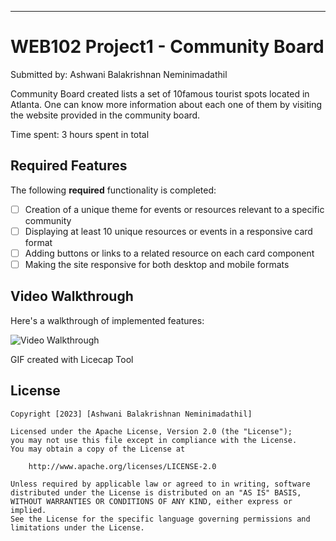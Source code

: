 ----------------------------------------------------------------------------
# WEB102 Project1 - Community Board

Submitted by: Ashwani Balakrishnan Neminimadathil

Community Board created lists a set of 10famous tourist spots located in Atlanta. One can know more information about each one of them by visiting the website provided in the community board.

Time spent: 3 hours spent in total

## Required Features

The following **required** functionality is completed:

* [ ] Creation of a unique theme for events or resources relevant to a specific community
* [ ] Displaying at least 10 unique resources or events in a responsive card format
* [ ] Adding buttons or links to a related resource on each card component
* [ ] Making the site responsive for both desktop and mobile formats
## Video Walkthrough

Here's a walkthrough of implemented features:

<img src='https://github.com/ashwani89n/web102_prework/blob/main/Ashwani_CommunityBoard.gif' title='Video Walkthrough' width='' alt='Video Walkthrough' />

GIF created with Licecap Tool

## License

    Copyright [2023] [Ashwani Balakrishnan Neminimadathil]

    Licensed under the Apache License, Version 2.0 (the "License");
    you may not use this file except in compliance with the License.
    You may obtain a copy of the License at

        http://www.apache.org/licenses/LICENSE-2.0

    Unless required by applicable law or agreed to in writing, software
    distributed under the License is distributed on an "AS IS" BASIS,
    WITHOUT WARRANTIES OR CONDITIONS OF ANY KIND, either express or implied.
    See the License for the specific language governing permissions and
    limitations under the License.
